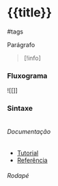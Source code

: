 # {{title}}
#tags

Parágrafo


> [!info]
> 

### Fluxograma

![[]]


### Sintaxe

```

```

###### Documentação

- [Tutorial]()
- [Referência]()

###### Rodapé

